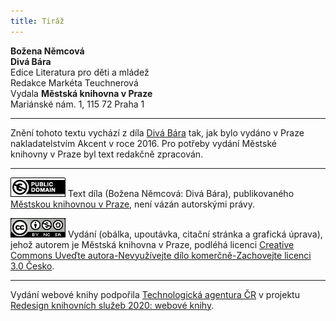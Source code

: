 ```yaml
---
title: Tiráž
---
```


**Božena Němcová**  
**Divá Bára**  
Edice Literatura pro děti a mládež  
Redakce Markéta Teuchnerová  
Vydala **Městská knihovna v Praze**  
Mariánské nám. 1, 115 72 Praha 1  
[^1]: Mýtina. _Pozn. red._  
[^2]: Druh tkaniny; termín dle kontextu značí ženskou sukni, nebo mužský kabát. _Pozn. red._  
[^3]: Nářečně houně, těžká pokrývka či deka. _Pozn. red._  
[^4]: Odkazuje k významu mladý vůl – bulík, který vznikl z německého Bulle. Lidově se termínem „buličí oko“ také dříve označovala sasanka. _Pozn. red._  
[^5]: Pytlovina či plachta s popruhy sloužící k přepravě nákladu, například sena, popřípadě k nošení dětí. Označení též součásti staročeského oděvu, konkrétně pokrývky hlavy. _Pozn. red._  
[^6]: Vzhledově podobný korzetu. Obepíná tělo od pasu nahoru a je opatřen šněrováním, na předním či zadním díle nebo po stranách. Zhotoven byl většinou z kůže, ale někdy i z plachtoviny. _Pozn. red._  
[^7]: Okraj, obroubení. _Pozn. red._  
[^8]: Odpolední či podvečerní modlitby. _Pozn. red._  
[^9]: Čtyřkolý vozík. _Pozn. red._  
[^10]: Luxusní textilie, samet s nízkým vlasem. _Pozn. red._  
[^11]: Stuha. _Pozn. red._  
[^12]: Členové městské rady podřízení rychtáři, obvykle vybíraní z majetných občanů. _Pozn. red._  
[^13]: Bavlněné nohavice. _Pozn. red._  
[^14]: Druh bavlněné tkaniny. _Pozn. red._  
[^15]: Krůta domácí. _Pozn. red_.  
[^16]: Darební lidé, sebranka, cháska. _Pozn. red._  
[^17]: Opilí. _Pozn. red._  
[^18]: Přezrálá hruška. _Pozn. red._  
[^19]: Místnost určená pro čeleď. _Pozn. red._  
V MKP 2. elektronické vydání z 21. 10. 2022.

***

Znění tohoto textu vychází z díla [Divá Bára](https://search.mlp.cz/cz/titul/diva-bara-dobry-clovek/4291285/) tak, jak bylo vydáno v Praze nakladatelstvím Akcent v roce 2016. Pro potřeby vydání Městské  
knihovny v Praze byl text redakčně zpracován.

***

[![0](./resources/image001.jpg)](http://creativecommons.org/publicdomain/mark/1.0/deed.cs)
Text díla (Božena Němcová: Divá Bára), publikovaného [Městskou knihovnou v Praze](https://www.mlp.cz/cz/), není vázán autorskými právy.

[![0](./resources/image002.jpg)](http://creativecommons.org/licenses/by-nc-sa/3.0/cz/)
Vydání (obálka, upoutávka, citační stránka a grafická úprava), jehož autorem je Městská knihovna v Praze, podléhá licenci [Creative Commons Uveďte autora-Nevyužívejte dílo komerčně-Zachovejte licenci 3.0 Česko](https://creativecommons.org/licenses/by-nc-sa/3.0/cz/).

***

Vydání webové knihy podpořila [Technologická agentura ČR](https://www.tacr.cz/) v projektu [Redesign knihovních služeb 2020: webové knihy](https://starfos.tacr.cz/cs/project/TL04000391).